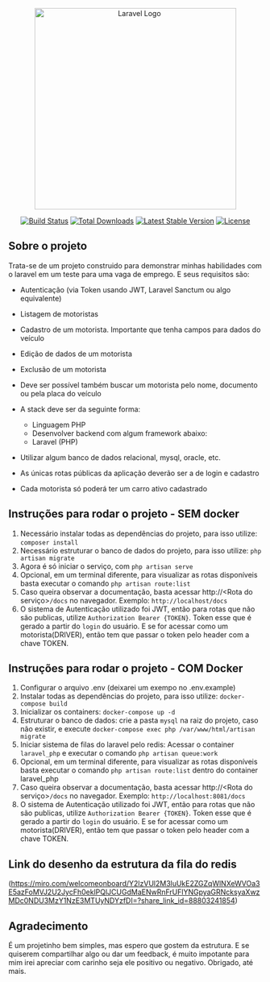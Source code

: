 <p align="center"><a href="https://laravel.com" target="_blank"><img src="https://raw.githubusercontent.com/laravel/art/master/logo-lockup/5%20SVG/2%20CMYK/1%20Full%20Color/laravel-logolockup-cmyk-red.svg" width="400" alt="Laravel Logo"></a></p>

<p align="center">
<a href="https://github.com/laravel/framework/actions"><img src="https://github.com/laravel/framework/workflows/tests/badge.svg" alt="Build Status"></a>
<a href="https://packagist.org/packages/laravel/framework"><img src="https://img.shields.io/packagist/dt/laravel/framework" alt="Total Downloads"></a>
<a href="https://packagist.org/packages/laravel/framework"><img src="https://img.shields.io/packagist/v/laravel/framework" alt="Latest Stable Version"></a>
<a href="https://packagist.org/packages/laravel/framework"><img src="https://img.shields.io/packagist/l/laravel/framework" alt="License"></a>
</p>

## Sobre o projeto

Trata-se de um projeto construido para demonstrar minhas habilidades com o laravel em um teste para uma vaga de emprego. E seus requisitos são:

- Autenticação (via Token usando JWT, Laravel Sanctum ou algo equivalente)
- Listagem de motoristas
- Cadastro de um motorista. Importante que tenha campos para dados do veículo
- Edição de dados de um motorista
- Exclusão de um motorista
- Deve ser possível também buscar um motorista pelo nome, documento ou pela placa do veículo
- A stack deve ser da seguinte forma:
    * Linguagem PHP
    * Desenvolver backend com algum framework abaixo:
    * Laravel (PHP)

- Utilizar algum banco de dados relacional, mysql, oracle, etc.
- As únicas rotas públicas da aplicação deverão ser a de login e cadastro
- Cada motorista só poderá ter um carro ativo cadastrado

## Instruções para rodar o projeto - SEM docker

1. Necessário instalar todas as dependências do projeto, para isso utilize: `composer install`
2. Necessário estruturar o banco de dados do projeto, para isso utilize: `php artisan migrate`
3. Agora é só iniciar o serviço, com `php artisan serve`
4. Opcional, em um terminal diferente, para visualizar as rotas disponíveis basta executar o comando `php artisan route:list`
5. Caso queira observar a documentação, basta acessar http://<Rota do serviço>`/docs` no navegador. Exemplo: `http://localhost/docs`
6. O sistema de Autenticação utilizado foi JWT, então para rotas que não são publicas, utilize `Authorization Bearer {TOKEN}`. Token esse que é gerado a partir do `login` do usuário. E se for acessar como um motorista(DRIVER), então tem que passar o token pelo header com a chave TOKEN.

## Instruções para rodar o projeto - COM Docker

1. Configurar o arquivo .env (deixarei um exempo no .env.example)
2. Instalar todas as dependências do projeto, para isso utilize: `docker-compose build`
3. Inicializar os containers: `docker-compose up -d`
4. Estruturar o banco de dados: crie a pasta `mysql` na raiz do projeto, caso não existir, e execute `docker-compose exec php /var/www/html/artisan migrate`
5. Iniciar sistema de filas do laravel pelo redis: Acessar o container `laravel_php` e executar o comando `php artisan queue:work`
6. Opcional, em um terminal diferente, para visualizar as rotas disponíveis basta executar o comando `php artisan route:list` dentro do container laravel_php
7. Caso queira observar a documentação, basta acessar http://<Rota do serviço>`/docs` no navegador. Exemplo: `http://localhost:8081/docs`
8. O sistema de Autenticação utilizado foi JWT, então para rotas que não são publicas, utilize `Authorization Bearer {TOKEN}`. Token esse que é gerado a partir do `login` do usuário. E se for acessar como um motorista(DRIVER), então tem que passar o token pelo header com a chave TOKEN.

## Link do desenho da estrutura da fila do redis
(https://miro.com/welcomeonboard/Y2lzVUl2M3luUkE2ZGZqWlNXeWVOa3E5azFoMVJ2U2JycFh0eklPQlJCUGdMaENwRnFrUFlYNGpyaGRNcksyaXwzMDc0NDU3MzY1NzE3MTUyNDYzfDI=?share_link_id=88803241854)

## Agradecimento

É um projetinho bem simples, mas espero que gostem da estrutura. E se quiserem compartilhar algo ou dar um feedback, é muito impotante para mim irei apreciar com carinho seja ele positivo ou negativo.
Obrigado, até mais.
